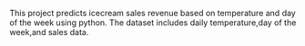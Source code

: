 This project predicts icecream sales revenue based on temperature and day of the week using python.
The dataset includes daily temperature,day of the week,and sales data.
